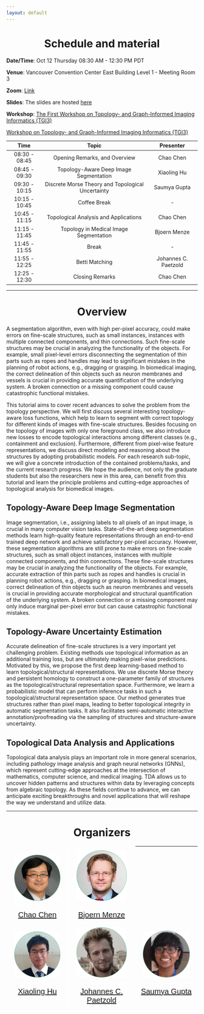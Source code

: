 ```yaml
---
layout: default
---
```


<h1 style="text-align: center;">Schedule and material</h1>

**Date/Time**: Oct 12 Thursday 08:30 AM - 12:30 PM PDT

**Venue**: Vancouver Convention Center East Building Level 1 - Meeting Room 3

**Zoom**: [Link](https://us02web.zoom.us/j/89550470833?pwd=bzdFTlJNWUxWeDlyTlp1OGc4bDZrUT09) 

**Slides**: The slides are hosted [here](https://drive.google.com/drive/folders/1YypeRgtjy3Jc-fg7PY2Y5LsQPFzussk6?usp=sharing)

**Workshop**: [The First Workshop on Topology- and Graph-Informed Imaging Informatics (TGI3)](First_TGI_2024.md)

[Workshop on Topology- and Graph-Informed Imaging Informatics (TGI3)](TGI_2025.md)

|     Time      |                           Topic                           |       Presenter      |
|:-------------:|:---------------------------------------------------------:|:--------------------:|
| 08:30 - 08:45 |               Opening Remarks, and Overview               |       Chao Chen      |
| 08:45 - 09:30 |          Topology-Aware Deep Image Segmentation           |      Xiaoling Hu     |
| 09:30 - 10:15 |     Discrete Morse Theory and Topological Uncertainty     |     Saumya Gupta     |
| 10:15 - 10:45 |                       Coffee Break                        |           -          |
| 10:45 - 11:15 |           Topological Analysis and Applications           |       Chao Chen      |
| 11:15 - 11:45 |           Topology in Medical Image Segmentation          |     Bjoern Menze     |
| 11:45 - 11:55 |                           Break                           |           -          |
| 11:55 - 12:25 |                       Betti Matching                      | Johannes C. Paetzold |
| 12:25 - 12:30 |                      Closing Remarks                      |       Chao Chen      |

* * *

<h1 style="text-align: center;">Overview</h1>

A segmentation algorithm, even with high per-pixel accuracy, could make errors on fine-scale structures, such as small instances, instances with multiple connected components, and thin connections. Such fine-scale structures may be crucial in analyzing the functionality of the objects. For example, small pixel-level errors disconnecting the segmentation of thin parts such as ropes and handles may lead to significant mistakes in the planning of robot actions, e.g., dragging or grasping. In biomedical imaging, the correct delineation of thin objects such as neuron membranes and vessels is crucial in providing accurate quantification of the underlying system. A broken connection or a missing component could cause catastrophic functional mistakes.

This tutorial aims to cover recent advances to solve the problem from the topology perspective. We will first discuss several interesting topology-aware loss functions, which help to learn to segment with correct topology for different kinds of images with fine-scale structures. Besides focusing on the topology of images with only one foreground class, we also introduce new losses to encode topological interactions among different classes (e.g., containment and exclusion). Furthermore, different from pixel-wise feature representations, we discuss direct modeling and reasoning about the structures by adopting probabilistic models. For each research sub-topic, we will give a concrete introduction of the contained problems/tasks, and the current research progress. We hope the audience, not only the graduate students but also the researchers new in this area, can benefit from this tutorial and learn the principle problems and cutting-edge approaches of topological analysis for biomedical images.

## Topology-Aware Deep Image Segmentation
Image segmentation, i.e., assigning labels to all pixels of an input image, is crucial in many computer vision tasks. State-of-the-art deep segmentation methods learn high-quality feature representations through an end-to-end trained deep network and achieve satisfactory per-pixel accuracy. However, these segmentation algorithms are still prone to make errors on fine-scale structures, such as small object instances, instances with multiple connected components, and thin connections. These fine-scale structures may be crucial in analyzing the functionality of the objects. For example, accurate extraction of thin parts such as ropes and handles is crucial in planning robot actions, e.g., dragging or grasping. In biomedical images, correct delineation of thin objects such as neuron membranes and vessels is crucial in providing accurate morphological and structural quantification of the underlying system. A broken connection or a missing component may only induce marginal per-pixel error but can cause catastrophic functional mistakes.

## Topology-Aware Uncertainty Estimation
Accurate delineation of fine-scale structures is a very important yet challenging problem. Existing methods use topological information as an additional training loss, but are ultimately making pixel-wise predictions. Motivated by this, we propose the first deep learning-based method to learn topological/structural representations. We use discrete Morse theory and persistent homology to construct a one-parameter family of structures as the topological/structural representation space. Furthermore, we learn a probabilistic model that can perform inference tasks in such a topological/structural representation space. Our method generates true structures rather than pixel maps, leading to better topological integrity in automatic segmentation tasks. It also facilitates semi-automatic interactive annotation/proofreading via the sampling of structures and structure-aware uncertainty.

## Topological Data Analysis and Applications
Topological data analysis plays an important role in more general scenarios, including pathology image analysis and graph neural networks (GNNs), which represent cutting-edge approaches at the intersection of mathematics, computer science, and medical imaging. TDA allows us to uncover hidden patterns and structures within data by leveraging concepts from algebraic topology. As these fields continue to advance, we can anticipate exciting breakthroughs and novel applications that will reshape the way we understand and utilize data.

* * *

<h1 style="text-align: center;">Organizers</h1>

<style type="text/css">
.tg  {border-collapse:collapse;border-spacing:0;}
.tg td{border-color:#ffffff;border-style:solid;border-width:1px;font-family:Arial, sans-serif;font-size:20px;
  overflow:hidden;padding:10px 5px;word-break:normal;}
.tg th{border-color:#ffffff;border-style:solid;border-width:1px;font-family:Arial, sans-serif;font-size:20px;
  font-weight:normal;overflow:hidden;padding:10px 5px;word-break:normal;}
.tg .tg-pb0m{border-color:#ffffff;text-align:center;vertical-align:bottom}
.tg .tg-c3ow{border-color:#ffffff;text-align:center;vertical-align:top}
</style>

<table class="tg">
<tbody>
  <tr>
    <td class="tg-pb0m"><img src="/imgs/circle-cc.png" width="80%"></td>
    <td class="tg-pb0m"><img src="/imgs/circle-bm.png" width="80%"></td>
  </tr>
  <tr>
    <td class="tg-c3ow"><a href="https://chaochen.github.io/">Chao Chen</a></td>
    <td class="tg-c3ow"><a href="https://www.dqbm.uzh.ch/en/research/menze.html">Bjoern Menze</a></td>
  </tr>
  <tr>
    <td class="tg-pb0m"><img src="/imgs/circle-xh.png" width="80%"></td>
    <td class="tg-pb0m"><img src="/imgs/circle-jp.png" width="80%"></td>
    <td class="tg-pb0m"><img src="/imgs/circle-sg.png" width="80%"></td>
  </tr>
  <tr>
    <td class="tg-c3ow"><a href="https://huxiaoling.github.io/">Xiaoling Hu</a></td>
    <td class="tg-c3ow"><a href="https://scholar.google.de/citations?user=7Bv7PmgAAAAJ&hl=de">Johannes C. Paetzold</a></td>
    <td class="tg-c3ow"><a href="https://saumya-gupta-26.github.io/">Saumya Gupta</a></td>
  </tr>
</tbody>
</table>

